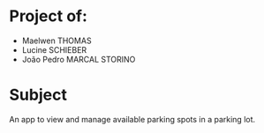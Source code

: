 # Project of:
 - Maelwen THOMAS
 - Lucine SCHIEBER
 - João Pedro MARCAL STORINO

# Subject
 An app to view and manage available parking spots in a parking lot.
